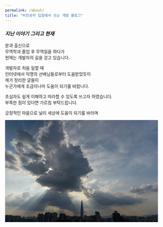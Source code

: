 ```yaml
---
permalink: /about/
title: "비전공자 입장에서 쓰는 개발 블로그"
---
```


### *지난 이야기 그리고 현재*

문과 출신으로<br>
무역학과 졸업 후 무역일을 하다가 <br>
현재는 개발자의 길을 걷고 있습니다. <br>

개발자로 처음 일할 때<br>
인터넷에서 익명의 선배님들로부터 도움받았듯이<br>
제가 정리한 글들이<br>
누군가에게 조금이나마 도움이 되기를 바랍니다.<br>

초심자도 쉽게 이해하고 따라할 수 있도록 쓰고자 하였습니다.<br>
부족한 점이 있다면 가르침 부탁드립니다.<br>

긍정적인 마음으로 널리 세상에 도움이 되기를 바라며
 
![img](/assets/images/DSC_1270.jpg "webview")